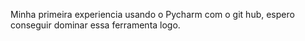 Minha primeira experiencia usando o Pycharm com o git hub, espero conseguir dominar essa ferramenta logo.
